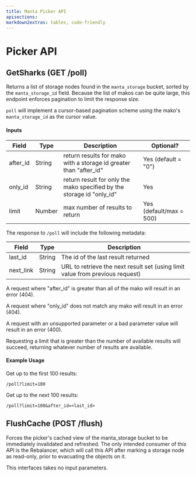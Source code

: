 ```yaml
---
title: Manta Picker API
apisections: 
markdown2extras: tables, code-friendly
---
```

<!--
    This Source Code Form is subject to the terms of the Mozilla Public
    License, v. 2.0. If a copy of the MPL was not distributed with this
    file, You can obtain one at http://mozilla.org/MPL/2.0/.
-->

<!--
    Copyright 2020 Joyent, Inc.
-->

# Picker API




## GetSharks (GET /poll)

Returns a list of storage nodes found in the `manta_storage` bucket, sorted by the ```manta_storage_id``` field.  Because the list of makos
can be quite large, this endpoint enforces pagination to limit the response size.

```poll``` will implement a cursor-based pagination scheme using the mako's ```manta_storage_id``` as the cursor value.

#### Inputs
| Field        | Type    | Description                                      | Optional?
| ------------ | ------- | ------------------------------------------------ |----------|
| after_id     | String  | return results for mako with a storage id greater than "after_id" | Yes (default = "0") |
| only_id     | String  | return result for only the mako specified by the storage id "only_id" | Yes |
| limit        | Number  | max number of results to return | Yes (default/max = 500) |


The response to ```/poll``` will include the following metadata:

| Field | Type | Description |
| ----- | ---- | ----------- |
| last_id | String | The id of the last result returned |
| next_link | String | URL to retrieve the next result set (using limit value from previous request) |

A request where "after_id" is greater than all of the mako will result in an error (404).

A request where "only_id" does not match any mako will result in an error (404).

A request with an unsupported parameter or a bad parameter value will result in an error (400).

Requesting a limit that is greater than the number of available results will succeed, returning whatever number of results are available.

#### Example Usage

Get up to the first 100 results:

```
/poll?limit=100
```

Get up to the next 100 results:

```
/poll?limit=100&after_id=<last_id>
```

## FlushCache (POST /flush)

Forces the picker's cached view of the manta_storage bucket to be immediately invalidated and refreshed.  The only intended consumer of this API is the Rebalancer, which will call this API after marking a storage node as read-only, prior to evacuating the objects on it.

This interfaces takes no input parameters.
